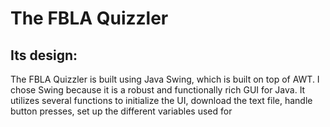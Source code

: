 # The FBLA Quizzler

## Its design:
The FBLA Quizzler is built using Java Swing, which is built on top of AWT. I chose Swing because it is a robust and functionally rich GUI for Java. It utilizes several functions to initialize the UI, download the text file, handle button presses, set up the different variables used for 
